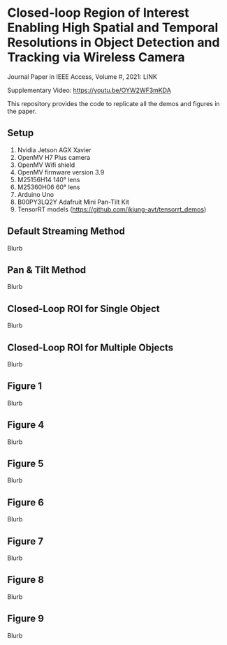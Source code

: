 # Closed-loop Region of Interest Enabling High Spatial and Temporal Resolutions in Object Detection and Tracking via Wireless Camera

Journal Paper in IEEE Access, Volume #, 2021: LINK

Supplementary Video: https://youtu.be/OYW2WF3mKDA

This repository provides the code to replicate all the demos and figures in the paper.

## Setup
1. Nvidia Jetson AGX Xavier
2. OpenMV H7 Plus camera 
3. OpenMV Wifi shield 
4. OpenMV firmware version 3.9 
5. M25156H14 140° lens
6. M25360H06 60° lens
7. Arduino Uno
8. B00PY3LQ2Y Adafruit Mini Pan-Tilt Kit 
9. TensorRT models (https://github.com/jkjung-avt/tensorrt_demos)

## Default Streaming Method

Blurb

## Pan & Tilt Method

Blurb

## Closed-Loop ROI for Single Object

Blurb

## Closed-Loop ROI for Multiple Objects

Blurb

## Figure 1

Blurb

## Figure 4

Blurb

## Figure 5

Blurb

## Figure 6 

Blurb

## Figure 7

Blurb

## Figure 8

Blurb

## Figure 9

Blurb


